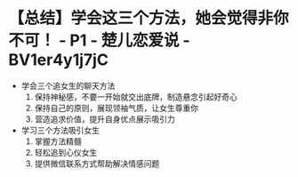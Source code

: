 # 【总结】学会这三个方法，她会觉得非你不可！ - P1 - 楚儿恋爱说 - BV1er4y1j7jC

-   学会三个追女生的聊天方法
    1.  保持神秘感，不要一开始就交出底牌，制造悬念引起好奇心
    2.  保持自己的原则，展现领袖气质，让女生尊重你
    3.  营造追求价值，提升自身优点展示吸引力
-   学习三个方法吸引女生
    1.  掌握方法精髓
    2.  轻松追到心仪女生
    3.  提供微信联系方式帮助解决情感问题